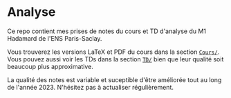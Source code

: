 # Analyse

Ce repo contient mes prises de notes du cours et TD d'analyse du M1 Hadamard de l'ENS Paris-Saclay.

Vous trouverez les versions LaTeX et PDF du cours dans la section [`Cours/`](./Cours/). Vous pouvez aussi voir les TDs dans la section [`TD/`](./TD/) bien que leur qualité soit beaucoup plus approximative.

La qualité des notes est variable et suceptible d'être améliorée tout au long de l'année 2023. N'hésitez pas à actualiser régulièrement.
